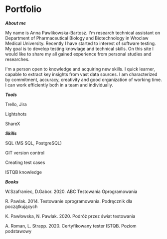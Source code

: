 # Portfolio
***About me***

My name is Anna Pawlikowska-Bartosz. I'm research technical assistant on Department of Pharmaceutical Biology and Biotechnology in Wroclaw Medical University. Recently I have started to interest of software testing. My goal is to develop testing knowlage and technical skills. On this site I would like to share my all gained experience from personal studies and researches.

I'm a person open to knowledge and acquiring new skills. I quick learner, capable to extract key insights from vast data sources. I am characterized by commitment, accuracy, creativity and good organization of working time. I can work efficiently both in a team and individually.

***Tools***

Trello, Jira

Lightshots

ShareX

***Skills***

SQL (MS SQL, PostgreSQL)

GIT version control

Creating test cases

ISTQB knowledge


***Books***

W.Szafraniec, D.Gabor. 2020.  ABC Testowania Oprogramowania

R. Pawlak. 2014. Testowanie oprogramowania. Podręcznik dla początkujących

K. Pawłowska, N. Pawlak. 2020. Podróż przez świat testowania

A. Roman, L. Strapp. 2020. Certyfikowany tester ISTQB. Poziom podstawowy

